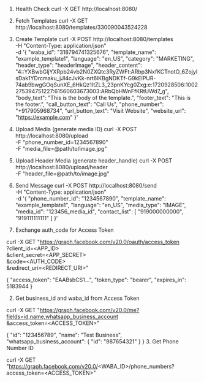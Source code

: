 1. Health Check
curl -X GET http://localhost:8080/


2. Fetch Templates
curl -X GET http://localhost:8080/templates/330090043524228


3. Create Template
curl -X POST http://localhost:8080/templates \
  -H "Content-Type: application/json" \
  -d '{
    "waba_id": "318794741325676",
    "template_name": "example_template1",
    "language": "en_US",
    "category": "MARKETING",
    "header_type": "headerImage",
    "header_content": "4::YXBwbGljYXRpb24vb2N0ZXQtc3RyZWFt:ARbp3NxfKCTnotO_6ZojyIsDak1YDrcmaku_jJl4cJvKk-nrt6lKBgNDKTf-G9kElPUR-74ab9bwgGOqSunXE_6HkQz1ltZL3_23pnKYcg0Zxg:e:1720928506:1002275394751227:61560603673003:ARbQbHWnFfKRtUWd7_g",
    "body_text": "This is the body of the template.",
    "footer_text": "This is the footer.",
    "call_button_text": "Call Us",
    "phone_number": "+917905968734",
    "url_button_text": "Visit Website",
    "website_url": "https://example.com"
}'


4. Upload Media (generate media ID)
curl -X POST http://localhost:8080/upload \
  -F "phone_number_id=1234567890" \
  -F "media_file=@path/to/image.jpg"

5. Upload Header Media (generate header_handle)
curl -X POST http://localhost:8080/upload/header \
  -F "header_file=@path/to/image.jpg"

6. Send Message
curl -X POST http://localhost:8080/send \
  -H "Content-Type: application/json" \
  -d '{
    "phone_number_id": "1234567890",
    "template_name": "example_template1",
    "language": "en_US",
    "media_type": "IMAGE",
    "media_id": "123456_media_id",
    "contact_list": [
      "919000000000",
      "919111111111"
    ]
}'

1. Exchange auth_code for Access Token

curl -X GET "https://graph.facebook.com/v20.0/oauth/access_token \
  ?client_id=<APP_ID> \
  &client_secret=<APP_SECRET> \
  &code=<AUTH_CODE> \
  &redirect_uri=<REDIRECT_URI>"

{
  "access_token": "EAABsbCS1...",
  "token_type": "bearer",
  "expires_in": 5183944
}

2. Get business_id and waba_id from Access Token

curl -X GET "https://graph.facebook.com/v20.0/me?fields=id,name,whatsapp_business_account \
  &access_token=<ACCESS_TOKEN>"

{
  "id": "123456789",
  "name": "Test Business",
  "whatsapp_business_account": {
    "id": "987654321"
  }
}
3. Get Phone Number ID

curl -X GET "https://graph.facebook.com/v20.0/<WABA_ID>/phone_numbers?access_token=<ACCESS_TOKEN>"